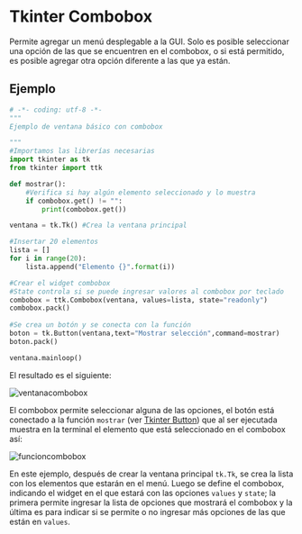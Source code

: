 # Tkinter Combobox
Permite agregar un menú desplegable a la GUI. Solo es posible seleccionar una opción de las que se encuentren en el combobox, o si está permitido, es posible agregar otra opción diferente a las que ya están.

## Ejemplo

```python
# -*- coding: utf-8 -*-
"""
Ejemplo de ventana básico con combobox

"""
#Importamos las librerías necesarias
import tkinter as tk
from tkinter import ttk

def mostrar():
    #Verifica si hay algún elemento seleccionado y lo muestra
    if combobox.get() != "":
        print(combobox.get())

ventana = tk.Tk() #Crea la ventana principal

#Insertar 20 elementos
lista = []
for i in range(20):
    lista.append("Elemento {}".format(i))

#Crear el widget combobox
#State controla si se puede ingresar valores al combobox por teclado
combobox = ttk.Combobox(ventana, values=lista, state="readonly")
combobox.pack()
        
#Se crea un botón y se conecta con la función
boton = tk.Button(ventana,text="Mostrar selección",command=mostrar)
boton.pack()

ventana.mainloop()
```
El resultado es el siguiente:

![ventanacombobox](https://user-images.githubusercontent.com/58320351/128614265-f42fdb53-ea17-4800-9673-c0414374ce7b.png)

El combobox permite seleccionar alguna de las opciones, el botón está conectado a la función `mostrar` (ver [Tkinter Button](https://github.com/juan-suarezp/PythonTkinterTutorial/blob/master/widgets/button/button.md)) que al ser ejecutada muestra en la terminal el elemento que está seleccionado en el combobox así:

![funcioncombobox](https://user-images.githubusercontent.com/58320351/128614267-4cdededd-0382-44fd-8fe2-3ff22ed67d79.png)

En este ejemplo, después de crear la ventana principal `tk.Tk`, se crea la lista con los elementos que estarán en el menú. Luego se define el combobox, indicando el widget en el que estará con las opciones `values` y `state`; la primera permite ingresar la lista de opciones que mostrará el combobox y la última es para indicar si se permite o no ingresar más opciones de las que están en `values`.
